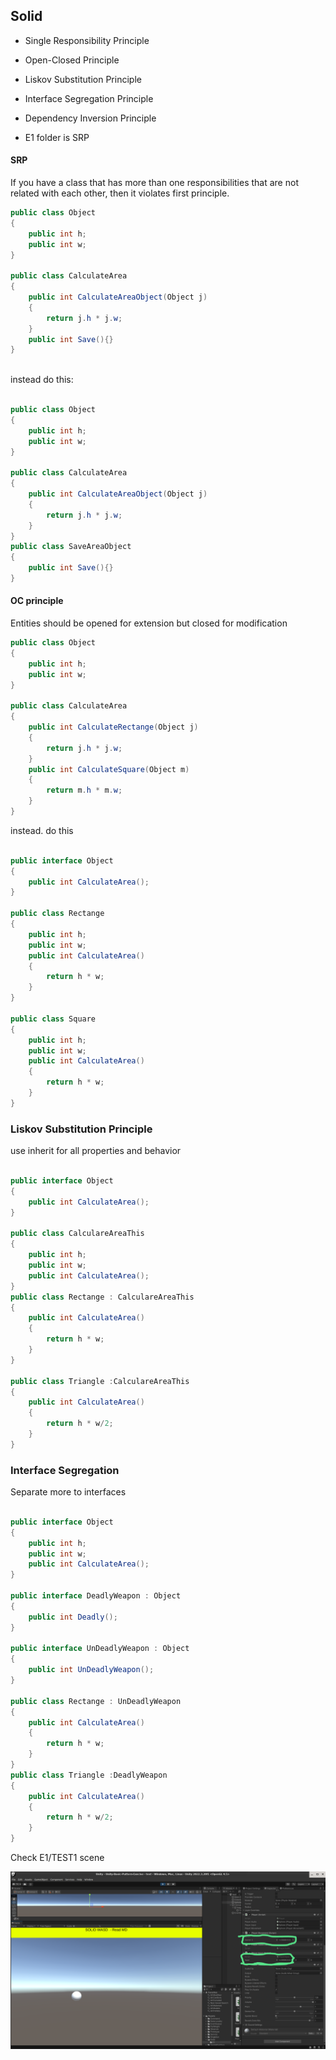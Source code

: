 ## Solid

* Single Responsibility Principle
* Open-Closed Principle
* Liskov Substitution Principle
* Interface Segregation Principle
* Dependency Inversion Principle


* E1 folder is SRP



#### SRP
If you have a class that has more than one responsibilities that are not related with each other,
then it violates first principle.

```csharp
public class Object
{
    public int h;
    public int w;
}

public class CalculateArea
{
    public int CalculateAreaObject(Object j)
    {
        return j.h * j.w;
    }   
    public int Save(){}   
}
 
```
instead do this:

```csharp

public class Object
{
    public int h;
    public int w;
}

public class CalculateArea
{
    public int CalculateAreaObject(Object j)
    {
        return j.h * j.w;
    }    
}
public class SaveAreaObject
{
    public int Save(){}    
}

```

#### OC principle

Entities should be opened for extension but closed for modification



```csharp
public class Object
{
    public int h;
    public int w;
}

public class CalculateArea
{
    public int CalculateRectange(Object j)
    {
        return j.h * j.w;
    }    
    public int CalculateSquare(Object m)
    {
        return m.h * m.w;
    }    
}

```
instead. do this

```csharp

public interface Object
{
    public int CalculateArea();
}

public class Rectange
{
    public int h;
    public int w;
    public int CalculateArea()
    {
        return h * w;
    }    
}

public class Square
{
    public int h;
    public int w;
    public int CalculateArea()
    {
        return h * w;
    }      
}
```

### Liskov Substitution Principle

use inherit for all properties and behavior

```csharp

public interface Object
{
    public int CalculateArea();
}

public class CalculareAreaThis
{
    public int h;
    public int w;
    public int CalculateArea();   
}
public class Rectange : CalculareAreaThis
{
    public int CalculateArea()
    {
        return h * w;
    }      
}

public class Triangle :CalculareAreaThis
{
    public int CalculateArea()
    {
        return h * w/2;
    }           
}
```

### Interface Segregation 
Separate more to interfaces

```csharp

public interface Object
{
    public int h;
    public int w;
    public int CalculateArea();
}

public interface DeadlyWeapon : Object
{
    public int Deadly();
}

public interface UnDeadlyWeapon : Object
{
    public int UnDeadlyWeapon();
}

public class Rectange : UnDeadlyWeapon
{
    public int CalculateArea()
    {
        return h * w;
    }      
}
public class Triangle :DeadlyWeapon
{
    public int CalculateArea()
    {
        return h * w/2;
    }           
}
```

Check E1/TEST1 scene

![alt text](E1/Solid1.png)
